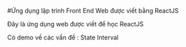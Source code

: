 #Ứng dụng lập trình Front End Web được viết bằng ReactJS

Đây là ứng dụng web được viết để học ReactJS

Có demo về các vấn đề :
State
Interval
